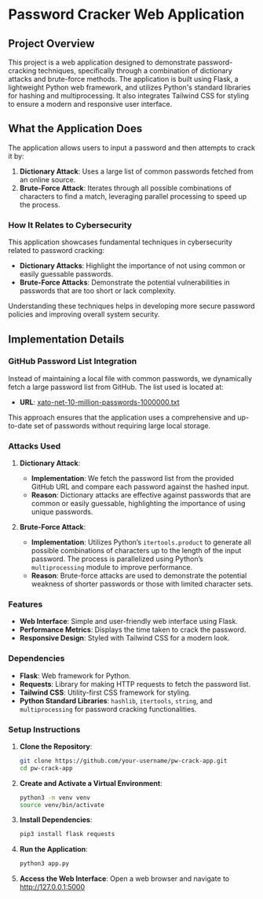 # Password Cracker Web Application

## Project Overview

This project is a web application designed to demonstrate password-cracking techniques, specifically through a combination of dictionary attacks and brute-force methods. The application is built using Flask, a lightweight Python web framework, and utilizes Python's standard libraries for hashing and multiprocessing. It also integrates Tailwind CSS for styling to ensure a modern and responsive user interface.

## What the Application Does

The application allows users to input a password and then attempts to crack it by:

1. **Dictionary Attack**: Uses a large list of common passwords fetched from an online source.
2. **Brute-Force Attack**: Iterates through all possible combinations of characters to find a match, leveraging parallel processing to speed up the process.

### How It Relates to Cybersecurity

This application showcases fundamental techniques in cybersecurity related to password cracking:

- **Dictionary Attacks**: Highlight the importance of not using common or easily guessable passwords.
- **Brute-Force Attacks**: Demonstrate the potential vulnerabilities in passwords that are too short or lack complexity.

Understanding these techniques helps in developing more secure password policies and improving overall system security.

## Implementation Details

### GitHub Password List Integration

Instead of maintaining a local file with common passwords, we dynamically fetch a large password list from GitHub. The list used is located at:

- **URL**: [xato-net-10-million-passwords-1000000.txt](https://raw.githubusercontent.com/danielmiessler/SecLists/master/Passwords/xato-net-10-million-passwords-1000000.txt)

This approach ensures that the application uses a comprehensive and up-to-date set of passwords without requiring large local storage.

### Attacks Used

1. **Dictionary Attack**:

   - **Implementation**: We fetch the password list from the provided GitHub URL and compare each password against the hashed input.
   - **Reason**: Dictionary attacks are effective against passwords that are common or easily guessable, highlighting the importance of using unique passwords.

2. **Brute-Force Attack**:
   - **Implementation**: Utilizes Python’s `itertools.product` to generate all possible combinations of characters up to the length of the input password. The process is parallelized using Python’s `multiprocessing` module to improve performance.
   - **Reason**: Brute-force attacks are used to demonstrate the potential weakness of shorter passwords or those with limited character sets.

### Features

- **Web Interface**: Simple and user-friendly web interface using Flask.
- **Performance Metrics**: Displays the time taken to crack the password.
- **Responsive Design**: Styled with Tailwind CSS for a modern look.

### Dependencies

- **Flask**: Web framework for Python.
- **Requests**: Library for making HTTP requests to fetch the password list.
- **Tailwind CSS**: Utility-first CSS framework for styling.
- **Python Standard Libraries**: `hashlib`, `itertools`, `string`, and `multiprocessing` for password cracking functionalities.

### Setup Instructions

1. **Clone the Repository**:
   ```bash
   git clone https://github.com/your-username/pw-crack-app.git
   cd pw-crack-app
   ```
2. **Create and Activate a Virtual Environment**:
   ```bash
   python3 -m venv venv
   source venv/bin/activate
   ```
3. **Install Dependencies**:
   ```bash
   pip3 install flask requests
   ```
4. **Run the Application**:
   ```bash
   python3 app.py
   ```
5. **Access the Web Interface**:
   Open a web browser and navigate to http://127.0.0.1:5000
